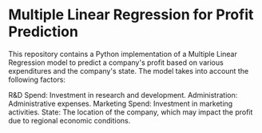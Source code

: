 # Multiple Linear Regression for Profit Prediction
This repository contains a Python implementation of a Multiple Linear Regression model to predict a company's profit based on various expenditures and the company's state. The model takes into account the following factors:

R&D Spend: Investment in research and development.
Administration: Administrative expenses.
Marketing Spend: Investment in marketing activities.
State: The location of the company, which may impact the profit due to regional economic conditions.

